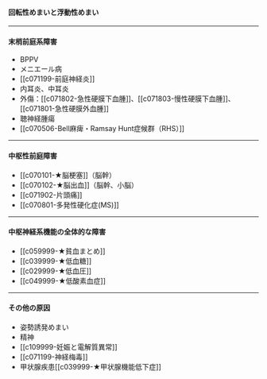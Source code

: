 #### 回転性めまいと浮動性めまい
---
#### 末梢前庭系障害
- BPPV
- メニエール病
- [[c071199-前庭神経炎]]
- 内耳炎、中耳炎
- 外傷：[[c071802-急性硬膜下血腫]]、[[c071803-慢性硬膜下血腫]]、[[c071801-急性硬膜外血腫]]
- 聴神経腫瘍
- [[c070506-Bell麻痺・Ramsay Hunt症候群（RHS）]]
---
#### 中枢性前庭障害
- [[c070101-★脳梗塞]]（脳幹）
- [[c070102-★脳出血]]（脳幹、小脳）
- [[c071902-片頭痛]]
- [[c070801-多発性硬化症(MS)]]
---
#### 中枢神経系機能の全体的な障害
- [[c059999-★貧血まとめ]]
- [[c039999-★低血糖]]
- [[c029999-★低血圧]]
- [[c049999-★低酸素血症]]
---
#### その他の原因
- 姿勢誘発めまい
- 精神
- [[c109999-妊娠と電解質異常]]
- [[c071199-神経梅毒]]
- 甲状腺疾患[[c039999-★甲状腺機能低下症]]

